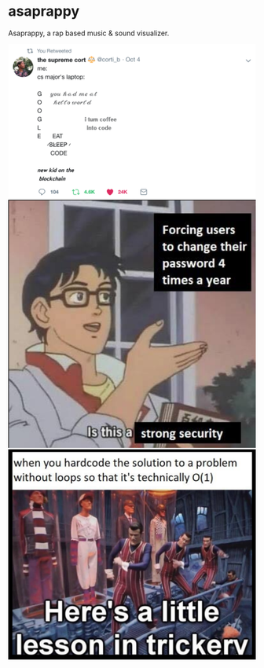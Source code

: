 # asaprappy
Asaprappy, a rap based music &amp; sound visualizer.

![Alt text](./memes/meme.png?raw=true "Title")
![Alt text](./memes/meme1.png?raw=true "Title")
![Alt text](./memes/meme2.png?raw=true "Title")
